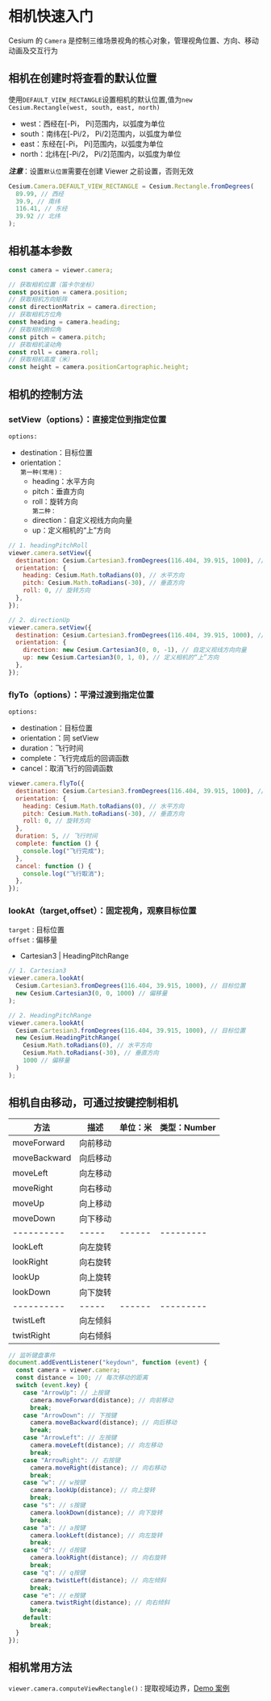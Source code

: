 # 相机快速入门

Cesium 的 `Camera` 是控制三维场景视角的核心对象，管理视角位置、方向、移动动画及交互行为

## 相机在创建时将查看的默认位置

使用`DEFAULT_VIEW_RECTANGLE`设置相机的默认位置,值为`new Cesium.Rectangle(west, south, east, north)`

- west：西经在[-Pi， Pi]范围内，以弧度为单位
- south：南纬在[-Pi/2， Pi/2]范围内，以弧度为单位
- east：东经在[-Pi， Pi]范围内，以弧度为单位
- north：北纬在[-Pi/2， Pi/2]范围内，以弧度为单位

**_注意_**：设置`默认位置`需要在创建 Viewer 之前设置，否则无效

```js
Cesium.Camera.DEFAULT_VIEW_RECTANGLE = Cesium.Rectangle.fromDegrees(
  89.99, // 西经
  39.9, // 南纬
  116.41, // 东经
  39.92 // 北纬
);
```

## 相机基本参数

```js
const camera = viewer.camera;

// 获取相机位置（笛卡尔坐标）
const position = camera.position;
// 获取相机方向矩阵
const directionMatrix = camera.direction;
// 获取相机方位角
const heading = camera.heading;
// 获取相机俯仰角
const pitch = camera.pitch;
// 获取相机滚动角
const roll = camera.roll;
// 获取相机高度（米）
const height = camera.positionCartographic.height;
```

## 相机的控制方法

### setView（options）：直接定位到指定位置

`options:`

- destination：目标位置
- orientation：  
  `第一种(常用)：`
  - heading：水平方向
  - pitch：垂直方向
  - roll：旋转方向  
    `第二种：`
  - direction：自定义视线方向向量
  - up：定义相机的“上”方向

```js
// 1. headingPitchRoll
viewer.camera.setView({
  destination: Cesium.Cartesian3.fromDegrees(116.404, 39.915, 1000), // 目标位置
  orientation: {
    heading: Cesium.Math.toRadians(0), // 水平方向
    pitch: Cesium.Math.toRadians(-30), // 垂直方向
    roll: 0, // 旋转方向
  },
});

// 2. directionUp
viewer.camera.setView({
  destination: Cesium.Cartesian3.fromDegrees(116.404, 39.915, 1000), // 目标位置
  orientation: {
    direction: new Cesium.Cartesian3(0, 0, -1), // 自定义视线方向向量
    up: new Cesium.Cartesian3(0, 1, 0), // 定义相机的“上”方向
  },
});
```

### flyTo（options）：平滑过渡到指定位置

`options:`

- destination：目标位置
- orientation：同 setView
- duration：飞行时间
- complete：飞行完成后的回调函数
- cancel：取消飞行的回调函数

```js
viewer.camera.flyTo({
  destination: Cesium.Cartesian3.fromDegrees(116.404, 39.915, 1000), // 目标位置
  orientation: {
    heading: Cesium.Math.toRadians(0), // 水平方向
    pitch: Cesium.Math.toRadians(-30), // 垂直方向
    roll: 0, // 旋转方向
  },
  duration: 5, // 飞行时间
  complete: function () {
    console.log("飞行完成");
  },
  cancel: function () {
    console.log("飞行取消");
  },
});
```

### lookAt（target,offset）：固定视角，观察目标位置

`target：`目标位置  
`offset：`偏移量

- Cartesian3 | HeadingPitchRange

```js
// 1. Cartesian3
viewer.camera.lookAt(
  Cesium.Cartesian3.fromDegrees(116.404, 39.915, 1000), // 目标位置
  new Cesium.Cartesian3(0, 0, 1000) // 偏移量
);

// 2. HeadingPitchRange
viewer.camera.lookAt(
  Cesium.Cartesian3.fromDegrees(116.404, 39.915, 1000), // 目标位置
  new Cesium.HeadingPitchRange(
    Cesium.Math.toRadians(0), // 水平方向
    Cesium.Math.toRadians(-30), // 垂直方向
    1000 // 偏移量
  )
);
```

## 相机自由移动，可通过按键控制相机

| 方法         | 描述     | 单位：米 | 类型：Number |
| ------------ | -------- | -------- | ------------ |
| moveForward  | 向前移动 |          |              |
| moveBackward | 向后移动 |          |              |
| moveLeft     | 向左移动 |          |              |
| moveRight    | 向右移动 |          |              |
| moveUp       | 向上移动 |          |              |
| moveDown     | 向下移动 |          |              |
| ----------   | -----    | ------   | ---------    |
| lookLeft     | 向左旋转 |          |              |
| lookRight    | 向右旋转 |          |              |
| lookUp       | 向上旋转 |          |              |
| lookDown     | 向下旋转 |          |              |
| ----------   | -----    | ------   | ---------    |
| twistLeft    | 向左倾斜 |          |              |
| twistRight   | 向右倾斜 |          |              |

```js
// 监听键盘事件
document.addEventListener("keydown", function (event) {
  const camera = viewer.camera;
  const distance = 100; // 每次移动的距离
  switch (event.key) {
    case "ArrowUp": // 上按键
      camera.moveForward(distance); // 向前移动
      break;
    case "ArrowDown": // 下按键
      camera.moveBackward(distance); // 向后移动
      break;
    case "ArrowLeft": // 左按键
      camera.moveLeft(distance); // 向左移动
      break;
    case "ArrowRight": // 右按键
      camera.moveRight(distance); // 向右移动
      break;
    case "w": // w按键
      camera.lookUp(distance); // 向上旋转
      break;
    case "s": // s按键
      camera.lookDown(distance); // 向下旋转
      break;
    case "a": // a按键
      camera.lookLeft(distance); // 向左旋转
      break;
    case "d": // d按键
      camera.lookRight(distance); // 向右旋转
      break;
    case "q": // q按键
      camera.twistLeft(distance); // 向左倾斜
      break;
    case "e": // e按键
      camera.twistRight(distance); // 向右倾斜
      break;
    default:
      break;
  }
});
```

## 相机常用方法

`viewer.camera.computeViewRectangle()：`提取视域边界，[Demo 案例](../Practice/基础/01_网格.md)
